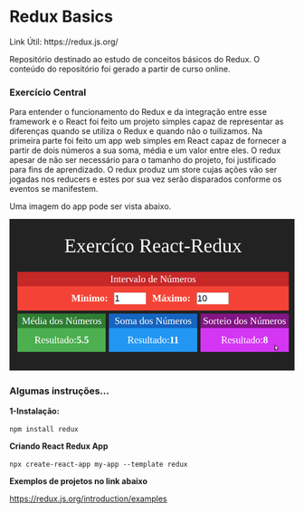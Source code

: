 <h1>Redux Basics</h1>

<p>Link Útil: <a>https://redux.js.org/</a></p>

<p>Repositório destinado ao estudo de conceitos básicos do Redux. O conteúdo do repositório foi gerado a partir de curso online.
</p>

<h3> Exercício Central</h3>

<p>Para entender o funcionamento do Redux e da integração entre esse framework
    e o React foi feito um projeto simples capaz de representar as diferenças 
    quando se utiliza o Redux e quando não o tuilizamos. Na primeira parte foi feito 
    um app web simples em React capaz de fornecer a partir de dois números a sua soma, média e 
    um valor entre eles. O redux  apesar de não ser necessário para o tamanho do projeto,
     foi justificado para fins de aprendizado. O redux produz um store cujas ações vão ser jogadas nos reducers e estes por sua vez 
     serão disparados conforme os eventos se manifestem.
</p>

<p>Uma imagem do app pode ser vista abaixo.</p>

<img src="fig.png">

<h3>Algumas instruções...</h3>

<p><b>1-Instalação:</b></p>
<p><code>npm install redux</code></p>

<p><b>Criando React Redux App</b></p>
<p><code>npx create-react-app my-app --template redux</code></p>

<p><b>Exemplos de projetos no link abaixo</b></p>
<p><a href="https://redux.js.org/introduction/examples">https://redux.js.org/introduction/examples</a></p>